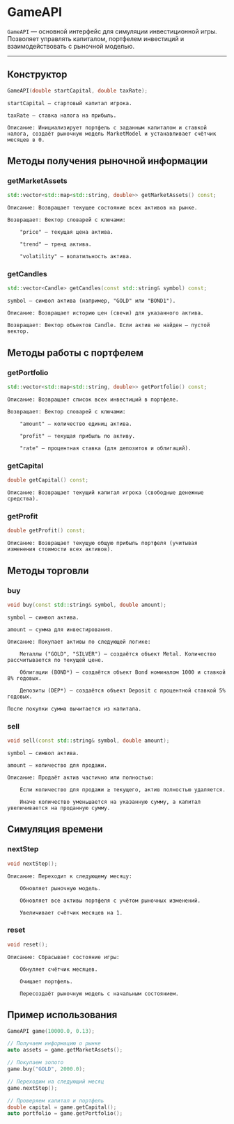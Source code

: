 # GameAPI

`GameAPI` — основной интерфейс для симуляции инвестиционной игры.  
Позволяет управлять капиталом, портфелем инвестиций и взаимодействовать с рыночной моделью.

---

## Конструктор

```cpp
GameAPI(double startCapital, double taxRate);
```
    startCapital — стартовый капитал игрока.

    taxRate — ставка налога на прибыль.

    Описание: Инициализирует портфель с заданным капиталом и ставкой налога, создаёт рыночную модель MarketModel и устанавливает счётчик месяцев в 0.


## Методы получения рыночной информации

### getMarketAssets
```cpp
std::vector<std::map<std::string, double>> getMarketAssets() const;
```
    Описание: Возвращает текущее состояние всех активов на рынке.

    Возвращает: Вектор словарей с ключами:

        "price" — текущая цена актива.

        "trend" — тренд актива.

        "volatility" — волатильность актива.

### getCandles
```cpp
std::vector<Candle> getCandles(const std::string& symbol) const;
```
    symbol — символ актива (например, "GOLD" или "BOND1").

    Описание: Возвращает историю цен (свечи) для указанного актива.

    Возвращает: Вектор объектов Candle. Если актив не найден — пустой вектор.

## Методы работы с портфелем
### getPortfolio
```cpp
std::vector<std::map<std::string, double>> getPortfolio() const;
```
    Описание: Возвращает список всех инвестиций в портфеле.

    Возвращает: Вектор словарей с ключами:

        "amount" — количество единиц актива.

        "profit" — текущая прибыль по активу.

        "rate" — процентная ставка (для депозитов и облигаций).

### getCapital
```cpp
double getCapital() const;
```
    Описание: Возвращает текущий капитал игрока (свободные денежные средства).

### getProfit
```cpp
double getProfit() const;
```
    Описание: Возвращает текущую общую прибыль портфеля (учитывая изменения стоимости всех активов).

## Методы торговли
### buy
```cpp
void buy(const std::string& symbol, double amount);
```
    symbol — символ актива.

    amount — сумма для инвестирования.

    Описание: Покупает активы по следующей логике:

        Металлы ("GOLD", "SILVER") — создаётся объект Metal. Количество рассчитывается по текущей цене.

        Облигации (BOND*) — создаётся объект Bond номиналом 1000 и ставкой 8% годовых.

        Депозиты (DEP*) — создаётся объект Deposit с процентной ставкой 5% годовых.

    После покупки сумма вычитается из капитала.

### sell
```cpp
void sell(const std::string& symbol, double amount);
```
    symbol — символ актива.

    amount — количество для продажи.

    Описание: Продаёт актив частично или полностью:

        Если количество для продажи ≥ текущего, актив полностью удаляется.

        Иначе количество уменьшается на указанную сумму, а капитал увеличивается на проданную сумму.

## Симуляция времени
### nextStep
```cpp
void nextStep();
```
    Описание: Переходит к следующему месяцу:

        Обновляет рыночную модель.

        Обновляет все активы портфеля с учётом рыночных изменений.

        Увеличивает счётчик месяцев на 1.

### reset
```cpp
void reset();
```
    Описание: Сбрасывает состояние игры:

        Обнуляет счётчик месяцев.

        Очищает портфель.

        Пересоздаёт рыночную модель с начальным состоянием.

## Пример использования
```cpp
GameAPI game(10000.0, 0.13);

// Получаем информацию о рынке
auto assets = game.getMarketAssets();

// Покупаем золото
game.buy("GOLD", 2000.0);

// Переходим на следующий месяц
game.nextStep();

// Проверяем капитал и портфель
double capital = game.getCapital();
auto portfolio = game.getPortfolio();
```